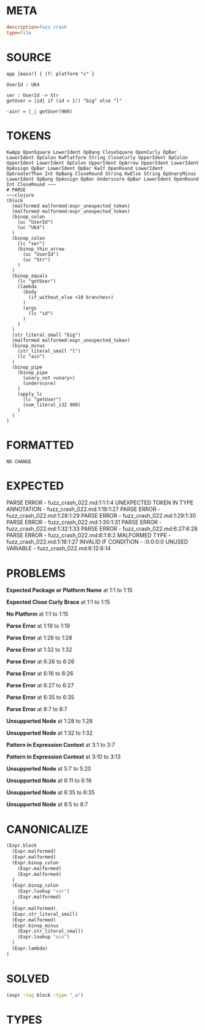 # META
~~~ini
description=fuzz crash
type=file
~~~
# SOURCE
~~~roc
app [main!] { |f: platform "c" }

UserId : U64

ser : UserId -> Str
getUser = |id| if (id > 1!) "big" else "l"

-ain! = |_| getUser(900)
~~~
# TOKENS
~~~text
KwApp OpenSquare LowerIdent OpBang CloseSquare OpenCurly OpBar LowerIdent OpColon KwPlatform String CloseCurly UpperIdent OpColon UpperIdent LowerIdent OpColon UpperIdent OpArrow UpperIdent LowerIdent OpAssign OpBar LowerIdent OpBar KwIf OpenRound LowerIdent OpGreaterThan Int OpBang CloseRound String KwElse String OpUnaryMinus LowerIdent OpBang OpAssign OpBar Underscore OpBar LowerIdent OpenRound Int CloseRound ~~~
# PARSE
~~~clojure
(block
  (malformed malformed:expr_unexpected_token)
  (malformed malformed:expr_unexpected_token)
  (binop_colon
    (uc "UserId")
    (uc "U64")
  )
  (binop_colon
    (lc "ser")
    (binop_thin_arrow
      (uc "UserId")
      (uc "Str")
    )
  )
  (binop_equals
    (lc "getUser")
    (lambda
      (body
        (if_without_else <10 branches>)
      )
      (args
        (lc "id")
      )
    )
  )
  (str_literal_small "big")
  (malformed malformed:expr_unexpected_token)
  (binop_minus
    (str_literal_small "l")
    (lc "ain")
  )
  (binop_pipe
    (binop_pipe
      (unary_not <unary>)
      (underscore)
    )
    (apply_lc
      (lc "getUser")
      (num_literal_i32 900)
    )
  )
)
~~~
# FORMATTED
~~~roc
NO CHANGE
~~~
# EXPECTED
PARSE ERROR - fuzz_crash_022.md:1:1:1:4
UNEXPECTED TOKEN IN TYPE ANNOTATION - fuzz_crash_022.md:1:19:1:27
PARSE ERROR - fuzz_crash_022.md:1:28:1:29
PARSE ERROR - fuzz_crash_022.md:1:29:1:30
PARSE ERROR - fuzz_crash_022.md:1:30:1:31
PARSE ERROR - fuzz_crash_022.md:1:32:1:33
PARSE ERROR - fuzz_crash_022.md:6:27:6:28
PARSE ERROR - fuzz_crash_022.md:8:1:8:2
MALFORMED TYPE - fuzz_crash_022.md:1:19:1:27
INVALID IF CONDITION - :0:0:0:0
UNUSED VARIABLE - fuzz_crash_022.md:6:12:6:14
# PROBLEMS
**Expected Package or Platform Name**
at 1:1 to 1:15

**Expected Close Curly Brace**
at 1:1 to 1:15

**No Platform**
at 1:1 to 1:15

**Parse Error**
at 1:19 to 1:19

**Parse Error**
at 1:28 to 1:28

**Parse Error**
at 1:32 to 1:32

**Parse Error**
at 6:26 to 6:26

**Parse Error**
at 6:16 to 6:26

**Parse Error**
at 6:27 to 6:27

**Parse Error**
at 6:35 to 6:35

**Parse Error**
at 8:7 to 8:7

**Unsupported Node**
at 1:28 to 1:28

**Unsupported Node**
at 1:32 to 1:32

**Pattern in Expression Context**
at 3:1 to 3:7

**Pattern in Expression Context**
at 3:10 to 3:13

**Unsupported Node**
at 5:7 to 5:20

**Unsupported Node**
at 6:11 to 6:16

**Unsupported Node**
at 6:35 to 6:35

**Unsupported Node**
at 8:5 to 8:7

# CANONICALIZE
~~~clojure
(Expr.block
  (Expr.malformed)
  (Expr.malformed)
  (Expr.binop_colon
    (Expr.malformed)
    (Expr.malformed)
  )
  (Expr.binop_colon
    (Expr.lookup "ser")
    (Expr.malformed)
  )
  (Expr.malformed)
  (Expr.str_literal_small)
  (Expr.malformed)
  (Expr.binop_minus
    (Expr.str_literal_small)
    (Expr.lookup "ain")
  )
  (Expr.lambda)
)
~~~
# SOLVED
~~~clojure
(expr :tag block :type "_a")
~~~
# TYPES
~~~roc
~~~
